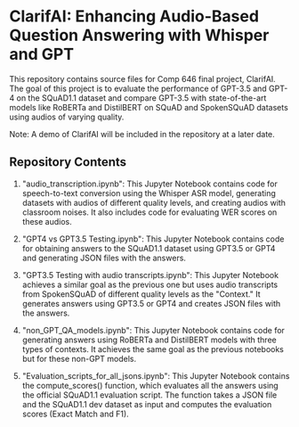# ClarifAI: Enhancing Audio-Based Question Answering with Whisper and GPT

This repository contains source files for Comp 646 final project, ClarifAI.
The goal of this project is to evaluate the performance of GPT-3.5 and GPT-4 on the SQuAD1.1 dataset and compare GPT-3.5 with state-of-the-art models like RoBERTa and DistilBERT on SQuAD and SpokenSQuAD datasets using audios of varying quality.

Note: A demo of ClarifAI will be included in the repository at a later date.

## Repository Contents

1. "audio_transcription.ipynb": This Jupyter Notebook contains code for speech-to-text conversion using the Whisper ASR model, generating datasets with audios of different quality levels, and creating audios with classroom noises. It also includes code for evaluating WER scores on these audios.

2. "GPT4 vs GPT3.5 Testing.ipynb": This Jupyter Notebook contains code for obtaining answers to the SQuAD1.1 dataset using GPT3.5 or GPT4 and generating JSON files with the answers.

3. "GPT3.5 Testing with audio transcripts.ipynb": This Jupyter Notebook achieves a similar goal as the previous one but uses audio transcripts from SpokenSQuAD of different quality levels as the "Context." It generates answers using GPT3.5 or GPT4 and creates JSON files with the answers.

4. "non_GPT_QA_models.ipynb": This Jupyter Notebook contains code for generating answers using RoBERTa and DistilBERT models with three types of contexts. It achieves the same goal as the previous notebooks but for these non-GPT models.

5. "Evaluation_scripts_for_all_jsons.ipynb": This Jupyter Notebook contains the compute_scores() function, which evaluates all the answers using the official SQuAD1.1 evaluation script. The function takes a JSON file and the SQuAD1.1 dev dataset as input and computes the evaluation scores (Exact Match and F1).


